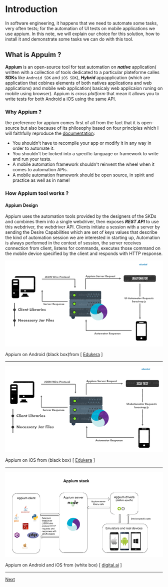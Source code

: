 # Introduction

In software engineering, it happens that we need to automate some tasks, very often tests; for the automation of UI tests on mobile applications we use appium. In this note, we will explain our choice for this solution, how to install it and demonstrate some tasks we can do with this tool.

## What is Appuim ?

**Appium** is an open-source tool for test automation on **_native_** application( written with a collection of tools dedicated to a particular plateforme calles **SDKs** like `Android SDK` and `iOS SDK`), **_Hybrid_** appapplication (which are application that cobines elements of both natives applications and web applications) and mobile web application( basicaly web applicaion runing on mobile using browser). Appium is _cross platform_ that mean it allows you to write tests for both Android a iOS using the same API.

### Why Appium ?

the preference for appium comes first of all from the fact that it is open-source but also because of its philosophy based on four principles which I will faithfully reproduce the [documentation](https://appium.io/docs/en/about-appium/intro/):

- You shouldn't have to recompile your app or modify it in any way in order to automate it.
- You shouldn't be locked into a specific language or framework to write and run your tests.
- A mobile automation framework shouldn't reinvent the wheel when it comes to automation APIs.
- A mobile automation framework should be open source, in spirit and practice as well as in name!

### How Appium tool works ?

#### Appium Design

Appium uses the automation tools provided by the designers of the SKDs and combines them into a single webdriver, then exposes **_REST API_** to use this webdriver, the webdriver API. Clients initiate a session with a server by sending the Desire Capabilities which are set of keys values that describe the kind of automation session we are interested in starting up, Automation is always performed in the context of session, the server receives connection from client, listens for commands, executes those command on the mobile device specified by the client and responds with HTTP response.

![Appium on Android](../img/Appium-on-Android-Appium-Architecture-edureka-4.png)

Appium on Android (black box)from [ [Edukera](https://www.edureka.co/blog/appium-architecture/#appium_architecture) ]

---

![Appium on iOS](../img/Appium-on-iOS-Appium-Architecture-edureka-4-768x419.png)

Appium on iOS from (black box) [ [Edukera](https://www.edureka.co/blog/appium-architecture/#appium_architecture) ]

---

![Appium Andoid iOS](../img/appiumstack.png)

Appium on Android and iOS from (white box) [ [digital.ai](https://digital.ai/catalyst-blog/comparing-and-combining-web-and-mobile-test-automation-drivers) ]

---

[Next](./install_appium.md)
